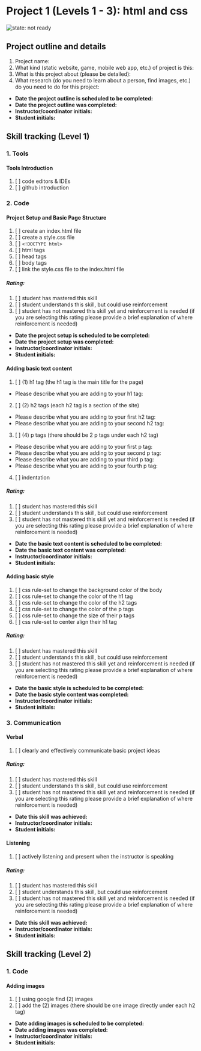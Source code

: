 # Project 1 (Levels 1 - 3): html and css

![state: not ready](https://img.shields.io/badge/status-not%20ready-red.svg)

## Project outline and details
  1. Project name:
  2. What kind (static website, game, mobile web app, etc.) of project is this:
  3. What is this project about (please be detailed):
  4. What research (do you need to learn about a person, find images, etc.) do you need to do for this project:

  - **Date the project outline is scheduled to be completed:** 
  - **Date the project outline was completed:**
  - **Instructor/coordinator initials:**
  - **Student initials:**

## Skill tracking (Level 1)

### 1. Tools 
#### Tools Introduction
  1. [ ] code editors & IDEs
  2. [ ] github introduction

### 2. Code 
#### Project Setup and Basic Page Structure
  1. [ ] create an index.html file
  2. [ ] create a style.css file
  3. [ ] `<!DOCTYPE html>`
  4. [ ] html tags
  5. [ ] head tags
  6. [ ] body tags
  7. [ ] link the style.css file to the index.html file

  ##### Rating:
  1. [ ] student has mastered this skill
  2. [ ] student understands this skill, but could use reinforcement
  3. [ ] student has not mastered this skill yet and reinforcement is needed (if you are selecting this rating please provide a brief explanation of where reinforcement is needed)

  - **Date the project setup is scheduled to be completed:** 
  - **Date the project setup was completed:** 
  - **Instructor/coordinator initials:**
  - **Student initials:**  

#### Adding basic text content
  1. [ ] (1) h1 tag (the h1 tag is the main title for the page)
  - Please describe what you are adding to your h1 tag:
  2. [ ] (2) h2 tags (each h2 tag is a section of the site) 
  - Please describe what you are adding to your first h2 tag:
  - Please describe what you are adding to your second h2 tag:
  3. [ ] (4) p tags (there should be 2 p tags under each h2 tag)
  - Please describe what you are adding to your first p tag:
  - Please describe what you are adding to your second p tag:
  - Please describe what you are adding to your third p tag:
  - Please describe what you are adding to your fourth p tag:  
  4. [ ] indentation

  ##### Rating:
  1. [ ] student has mastered this skill
  2. [ ] student understands this skill, but could use reinforcement
  3. [ ] student has not mastered this skill yet and reinforcement is needed (if you are selecting this rating please provide a brief explanation of where reinforcement is needed)

  - **Date the basic text content is scheduled to be completed:** 
  - **Date the basic text content was completed:**  
  - **Instructor/coordinator initials:** 
  - **Student initials:**  

#### Adding basic style
  1. [ ] css rule-set to change the background color of the body
  2. [ ] css rule-set to change the color of the h1 tag
  3. [ ] css rule-set to change the color of the h2 tags  
  4. [ ] css rule-set to change the color of the p tags
  5. [ ] css rule-set to change the size of their p tags
  6. [ ] css rule-set to center align their h1 tag

  ##### Rating:
  1. [ ] student has mastered this skill
  2. [ ] student understands this skill, but could use reinforcement
  3. [ ] student has not mastered this skill yet and reinforcement is needed (if you are selecting this rating please provide a brief explanation of where reinforcement is needed)

  - **Date the basic style is scheduled to be completed:** 
  - **Date the basic style content was completed:**  
  - **Instructor/coordinator initials:** 
  - **Student initials:** 

### 3. Communication 
#### Verbal
  1. [ ] clearly and effectively communicate basic project ideas
  
  ##### Rating:
  1. [ ] student has mastered this skill
  2. [ ] student understands this skill, but could use reinforcement
  3. [ ] student has not mastered this skill yet and reinforcement is needed (if you are selecting this rating please provide a brief explanation of where reinforcement is needed) 

  - **Date this skill was achieved:**  
  - **Instructor/coordinator initials:**
  - **Student initials:**

#### Listening
  1. [ ] actively listening and present when the instructor is speaking

  ##### Rating:
  1. [ ] student has mastered this skill
  2. [ ] student understands this skill, but could use reinforcement
  3. [ ] student has not mastered this skill yet and reinforcement is needed (if you are selecting this rating please provide a brief explanation of where reinforcement is needed)

  - **Date this skill was achieved:**  
  - **Instructor/coordinator initials:**
  - **Student initials:**
  
## Skill tracking (Level 2)

### 1. Code
#### Adding images
  1. [ ] using google find (2) images
  2. [ ] add the (2) images (there should be one image directly under each h2 tag)
  
  - **Date adding images is scheduled to be completed:** 
  - **Date adding images was completed:**  
  - **Instructor/coordinator initials:** 
  - **Student initials:** 
